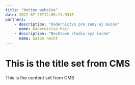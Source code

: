 ```yaml
---
title: "Notino website"
date: 2022-07-25T12:09:11.931Z
partners:
    - description: "Kadernictvo pre zeny aj muzov"
      name: Kadernictvo hair
    - description: "Nechtove studiu xyz lorem"
      name: Salon necht
---
```


# This is the title set from CMS

This is the content set from CMS
